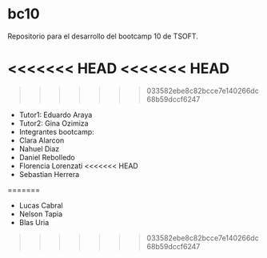 # bc10
Repositorio para el desarrollo del bootcamp 10 de TSOFT.

<<<<<<< HEAD
<<<<<<< HEAD
=======

>>>>>>> 033582ebe8c82bcce7e140266dc68b59dccf6247
- Tutor1: Eduardo Araya
- Tutor2: Gina Ozimiza
- Integrantes bootcamp:
- Clara Alarcon
- Nahuel Diaz
- Daniel Rebolledo
- Florencia Lorenzati
<<<<<<< HEAD
- Sebastian Herrera

=======
- Lucas Cabral
- Nelson Tapia
- Blas Uria
>>>>>>> 033582ebe8c82bcce7e140266dc68b59dccf6247
